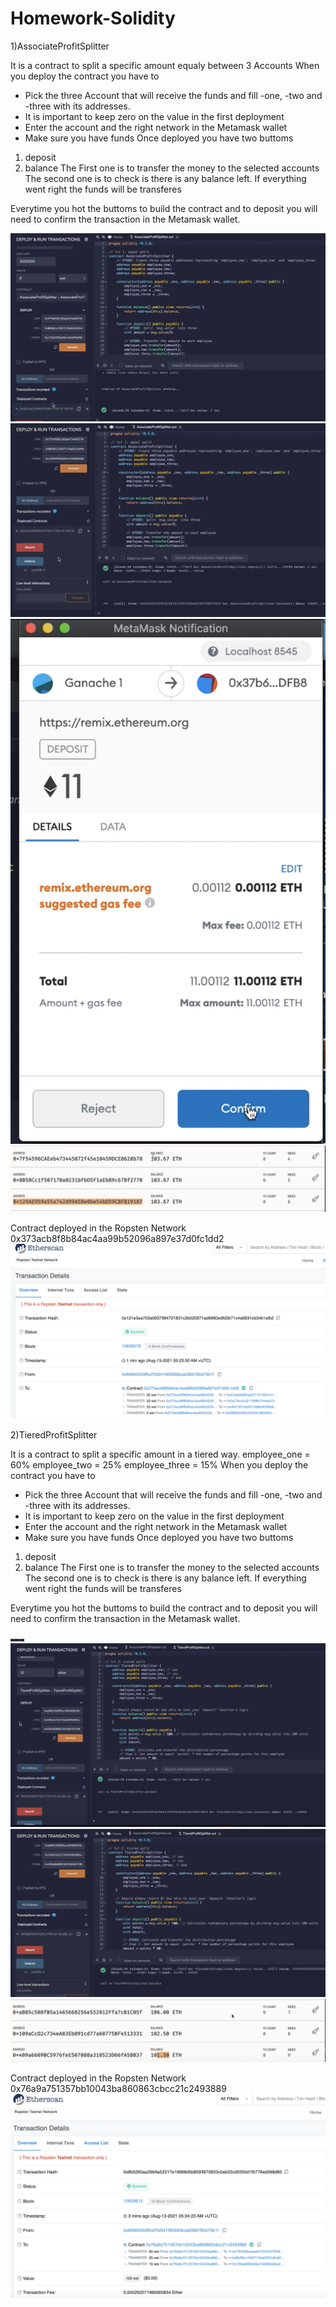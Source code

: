 # Homework-Solidity

1)AssociateProfitSplitter 

It is a contract to split a specific amount equaly between 3 Accounts
When you deploy the contract you have to 
- Pick the three Account that will receive the funds and fill -one, -two and -three with its addresses.
- It is important to keep zero on the value in the first deployment
- Enter the account and the right network in the Metamask wallet
- Make sure you have funds
Once deployed you have two buttoms
1. deposit
2. balance
The First one is to transfer the money to the selected accounts
The second one is to check is there is any balance left. If everything went right the funds will be transferes

Everytime you hot the buttoms to build the contract and to deposit you will need to confirm the transaction in the Metamask wallet.

![Alt Text](/Screenshot/21.png)
![Alt Text](/Screenshot/22.png)
![Alt Text](/Screenshot/23.png)
![Alt Text](/Screenshot/24.png)

Contract deployed in the Ropsten Network 0x373acb8f8b84ac4aa99b52096a897e37d0fc1dd2
![Alt Text](/Screenshot/15.png)

2)TieredProfitSplitter

It is a contract to split a specific amount in a tiered way.
employee_one = 60%
employee_two = 25%
employee_three = 15%
When you deploy the contract you have to 
- Pick the three Account that will receive the funds and fill -one, -two and -three with its addresses.
- It is important to keep zero on the value in the first deployment
- Enter the account and the right network in the Metamask wallet
- Make sure you have funds
Once deployed you have two buttoms
1. deposit
2. balance
The First one is to transfer the money to the selected accounts
The second one is to check is there is any balance left. If everything went right the funds will be transferes

Everytime you hot the buttoms to build the contract and to deposit you will need to confirm the transaction in the Metamask wallet.

![Alt Text](/Screenshot/11.png)
![Alt Text](/Screenshot/12.png)
![Alt Text](/Screenshot/13.png)
![Alt Text](/Screenshot/14.png)

Contract deployed in the Ropsten Network 0x76a9a751357bb10043ba860863cbcc21c2493889
![Alt Text](/Screenshot/25.png)



